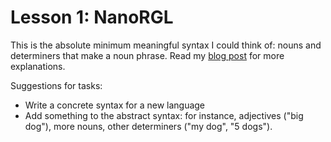 # Lesson 1: NanoRGL

This is the absolute minimum meaningful syntax I could think of: nouns and determiners that make a noun phrase. Read my [blog post](TODO) for more explanations.

Suggestions for tasks:

* Write a concrete syntax for a new language
* Add something to the abstract syntax: for instance, adjectives ("big dog"), more nouns, other determiners ("my dog", "5 dogs").
